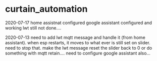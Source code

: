 # curtain_automation

2020-07-17
home assistnat configured
google assistant configured and working
lwt still not done....


2020-07-13
need to add lwt mqtt message and handle it (from home assistant).
when esp restarts, it moves to what ever is still set on slider.
need to stop that.
make the lwt message reset the slider back to 0
or do something with mqtt retain....
need to configure google assistant also...
